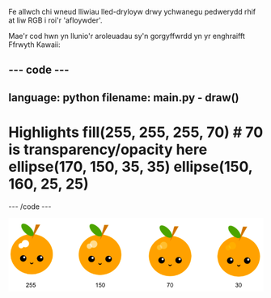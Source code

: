 Fe allwch chi wneud lliwiau lled-dryloyw drwy ychwanegu pedwerydd rhif at liw RGB i roi'r 'afloywder'.

Mae'r cod hwn yn llunio'r aroleuadau sy'n gorgyffwrdd yn yr enghraifft Ffrwyth Kawaii:

--- code ---
---
language: python
filename: main.py - draw()
---

  # Highlights fill(255, 255, 255, 70) # 70 is transparency/opacity here ellipse(170, 150, 35, 35) ellipse(150, 160, 25, 25)

--- /code ---

![delwedd o Ffrwyth Kawaii gydag aroleuadau o wahanol afloywder: 30, 70, 150, 255. Mae 30 yn fwy afloyw a 255 yn llai afloyw](images/opacity.png)

